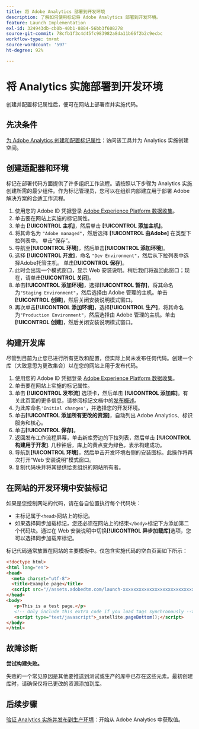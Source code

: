 ```yaml
---
title: 将 Adobe Analytics 部署到开发环境
description: 了解如何使用标记将 Adobe Analytics 部署到开发环境。
feature: Launch Implementation
exl-id: 324943db-cb0b-40b1-8884-56bb3f608278
source-git-commit: 78cfb1f3c4d45fc983982a8da11b66f2b2c9ecbc
workflow-type: tm+mt
source-wordcount: '597'
ht-degree: 92%

---
```


# 将 Analytics 实施部署到开发环境

创建并配置标记属性后，便可在网站上部署库并实施代码。

## 先决条件

[为 Adobe Analytics 创建和配置标记属性](create-analytics-property.md)：访问该工具并为 Analytics 实施创建空间。

## 创建适配器和环境

标记在部署代码方面提供了许多组织工作流程。请按照以下步骤为 Analytics 实施创建所需的最少组件。作为标记管理员，您可以在组织内部建立用于部署 Adobe 解决方案的合适工作流程。

1. 使用您的 Adobe ID 凭据登录 [Adobe Experience Platform 数据收集](https://experience.adobe.com/data-collection)。
2. 单击要在网站上实施的标记属性。
3. 单击 **[!UICONTROL 主机]**，然后单击 **[!UICONTROL 添加主机]**。
4. 将其命名为 `"Adobe managed"`，然后选择 **[!UICONTROL 由Adobe]** 在类型下拉列表中。 单击“保存”。
5. 导航至&#x200B;**[!UICONTROL 环境]**，然后单击&#x200B;**[!UICONTROL 添加环境]**。
6. 选择 **[!UICONTROL 开发]**，命名 `"Dev Environment"`，然后从下拉列表中选择Adobe托管主机。 单击&#x200B;**[!UICONTROL 保存]**。
7. 此时会出现一个模式窗口，显示 Web 安装说明。稍后我们将返回此窗口；现在，请单击&#x200B;**[!UICONTROL 关闭]**。
8. 单击&#x200B;**[!UICONTROL 添加环境]**，选择&#x200B;**[!UICONTROL 暂存]**，将其命名为`"Staging Environment"`，然后选择由 Adobe 管理的主机。单击&#x200B;**[!UICONTROL 创建]**，然后关闭安装说明模式窗口。
9. 再次单击&#x200B;**[!UICONTROL 添加环境]**，选择&#x200B;**[!UICONTROL 生产]**，将其命名为`"Production Environment"`，然后选择由 Adobe 管理的主机。单击&#x200B;**[!UICONTROL 创建]**，然后关闭安装说明模式窗口。

## 构建开发库

尽管到目前为止您已进行所有更改和配置，但实际上尚未发布任何代码。创建一个库（大致意思为更改集合）以在您的网站上用于发布代码。

1. 使用您的 Adobe ID 凭据登录 [Adobe Experience Platform 数据收集](https://experience.adobe.com/data-collection)。
2. 单击要在网站上实施的标记属性。
3. 单击 **[!UICONTROL 发布流]** 选项卡，然后单击 **[!UICONTROL 添加库]**。有关此页面的更多信息，请参阅标记文档中的[发布概述](https://experienceleague.adobe.com/docs/experience-platform/tags/publish/overview.html)。
4. 为此库命名`'Initial changes'`，并选择您的开发环境。
5. 单击&#x200B;**[!UICONTROL 添加所有更改的资源]**，自动列出 Adobe Analytics、标识服务和核心。
6. 单击&#x200B;**[!UICONTROL 保存]**。
7. 返回发布工作流程屏幕，单击新库旁边的下拉列表，然后单击 **[!UICONTROL 构建用于开发]**. 几秒钟后，库上的黄点变为绿色，表示构建成功。
8. 导航到&#x200B;**[!UICONTROL 环境]**，然后单击开发环境右侧的安装图标。此操作将再次打开“Web 安装说明”模式窗口。
9. 复制代码块并将其提供给贵组织的网站所有者。

## 在网站的开发环境中安装标记

如果是您控制网站的代码，请在各自位置执行每个代码块：

* 主标记属于`<head>`网站上的标记。
* 如果选择同步加载标记，您还必须在网站上的结束`</body>`标记下方添加第二个代码块。通过在 Web 安装说明中切换&#x200B;**[!UICONTROL 异步加载库]**&#x200B;选项，您可以选择同步加载库标记。

标记代码通常放置在网站的主要模板中。仅包含实施代码的空白页面如下所示：

```html
<!doctype html>
<html lang="en">
<head>
  <meta charset="utf-8">
  <title>Example page</title>
  <script src="//assets.adobedtm.com/launch-xxxxxxxxxxxxxxxxxxxxxxxxxxxxxxxxxx-development.min.js"></script>
</head>
<body>
   <p>This is a test page.</p>
   <!-- Only include this extra code if you load tags synchronously -->
   <script type="text/javascript">_satellite.pageBottom();</script>
</body>
</html>
```

## 故障诊断

**尝试构建失败。**

失败的一个常见原因是其他要推送到测试或生产的库中已存在这些元素。最初创建库时，请确保仅将已更改的资源添加到库。

## 后续步骤

[验证 Analytics 实施并发布到生产环境](validate-publish-prod.md)：开始从 Adobe Analytics 中获取值。
